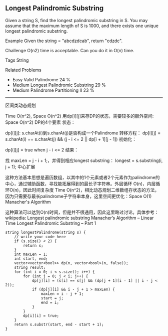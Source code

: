 ## Longest Palindromic Substring  ##

Given a string S, find the longest palindromic substring in S. You may assume that the maximum length of S is 1000, and there exists one unique longest palindromic substring.

Example
Given the string = "abcdzdcab", return "cdzdc".

Challenge 
O(n2) time is acceptable. Can you do it in O(n) time.

Tags 
String

Related Problems 

- Easy Valid Palindrome 24 %
- Medium Longest Palindromic Substring 29 %
- Medium Palindrome Partitioning II 23 %

----------
区间类动态规划

Time O(n^2), Space O(n^2)
用dp[i][j]来存DP的状态，需要较多的额外空间: Space O(n^2)
DP的4个要素
状态：

dp[i][j]: s.charAt(i)到s.charAt(j)是否构成一个Palindrome
转移方程：
dp[i][j] = s.charAt(i) == s.charAt(j) && (j - i <= 2 || dp[i + 1][j - 1])
初始化：

dp[i][j] = true when j - i <= 2
结果：

找 maxLen = j - i + 1;，并得到相应longest substring： longest = s.substring(i, j + 1);
中心扩展

这种方法基本思想是遍历数组，以其中的1个元素或者2个元素作为palindrome的中心，通过辅助函数，寻找能拓展得到的最长子字符串。外层循环 O(n)，内层循环O(n)，因此时间复杂度 Time O(n^2)，相比动态规划二维数组存状态的方法，因为只需要存最长palindrome子字符串本身，这里空间更优化：Space O(1)
Manacher's Algorithm

这种算法可以达到O(n)时间，但是并不很通用，因此这里略过讨论。具体参考：
wikipedia: Longest palindromic substring
Manacher’s Algorithm – Linear Time Longest Palindromic Substring – Part 1

	string longestPalindrome(string s) {
	    // write your code here
	    if (s.size() < 2) {
	        return s;
	    }
	    int maxLen = 1;
	    int start, end;
	    vector<vector<bool>> dp(n, vector<bool>(n, false));
	    string result;
	    for (int i = 0; i < s.size(); i++) {
	        for (int j = 0; j < i; j++) {
	            dp[j][i] = (s[i] == s[j] && (dp[j + 1][i - 1] || i - j < 2));
	            if (dp[j][i] && i - j + 1 > maxLen) {
	                maxLen = i - j + 1;
	                start = j;
	                end = i;
	            }
	        }
	        dp[i][i] = true;
	    }
	    return s.substr(start, end - start + 1);
	}
